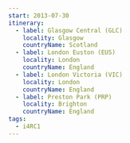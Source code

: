 ```yaml
---
start: 2013-07-30
itinerary:
  - label: Glasgow Central (GLC)
    locality: Glasgow
    countryName: Scotland
  - label: London Euston (EUS)
    locality: London
    countryName: England
  - label: London Victoria (VIC)
    locality: London
    countryName: England
  - label: Preston Park (PRP)
    locality: Brighton
    countryName: England
tags:
  - i4RC1
---
```

